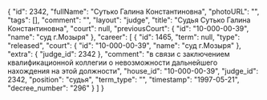 {
    "id": 2342,
    "fullName": "Сутько Галина Константиновна",
    "photoURL": "",
    "tags": [],
    "comment": "",
    "layout": "judge",
    "title": "Судья Сутько Галина Константиновна",
    "court": null,
    "previousCourt": {
        "id": "10-000-00-39",
        "name": "суд г.Мозыря"
    },
    "career": [
        {
            "id": 1465,
            "term": null,
            "type": "released",
            "court": {
                "id": "10-000-00-39",
                "name": "суд г.Мозыря"
            },
            "extra": {
                "judge_id": 2342
            },
            "comment": "в связи с заключением квалификационной коллегии о невозможности дальнейшего нахождения на этой должности",
            "house_id": "10-000-00-39",
            "judge_id": 2342,
            "position": "судья",
            "term_type": "",
            "timestamp": "1997-05-21",
            "decree_number": "296"
        }
    ]
}